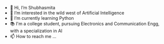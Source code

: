 - 👋 Hi, I’m Shubhasmita
- 👀 I’m interested in the wild west of Artificial Intelligence
- 🌱 I’m currently learning Python
- 📚 I'm a college student, pursuing Electronics and Communication Engg, with a specialization in AI
- 📫 How to reach me ...

<!---
AnneDroidd/AnneDroidd is a ✨ special ✨ repository because its `README.md` (this file) appears on your GitHub profile.
You can click the Preview link to take a look at your changes.
--->
